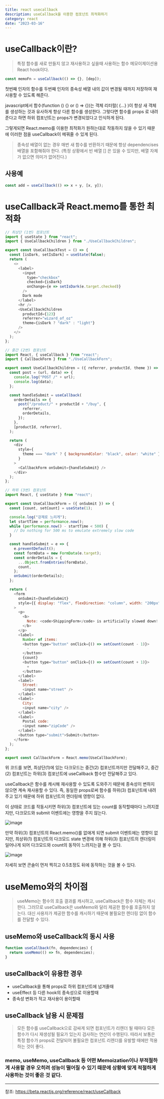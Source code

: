 ```yaml
---
title: react usecallback
description: useCallback을 이용한 컴포넌트 최적화하기
category: react
date: "2023-03-16"
---
```


# useCallback이란?

> 특정 함수를 새로 만들지 않고 재사용하고 싶을때 사용하는 함수 메모이제이션용 React hook이다.

```javascript
const memoFn = useCallback(() => {}, [dep]);
```

첫번째 인자의 함수를 두번째 인자의 종속성 배열 내의 값이 변경될 때까지 저장하여 재사용할 수 있도록 해준다.

javascript에서 함수(function () {} or () => {})는 객체 리터럴( {...} )이 항상 새 객체를 생성하는 것과 유사하게 항상 다른 함수를 생성한다. 그렇다면 함수를 props 로 내려준다고 하면 하위 컴포넌트는 props가 변경되었다고 인식하게 된다.

그렇게되면 React.memo를 이용한 최적화가 원하는대로 작동하지 않을 수 있기 때문에 이러한 점을 useCallback이 메꿔줄 수 있게 된다.

> 종속성 배열이 없는 경우 매번 새 함수를 반환하기 때문에 항상 dependencises 배열을 포함해줘야 한다. (특정 상황에서 빈 배열 [] 은 있을 수 있지만, 배열 자체가 없으면 의미가 없어진다.)

## 사용예

```javascript
const add = useCallback(() => x + y, [x, y]);
```

# useCallback과 React.memo를 통한 최적화

```javascript
// 최상단 (1번) 컴포넌트
import { useState } from "react";
import { UseCallbackChildren } from "./UseCallbackChildren";

export const UseCallbackTest = () => {
  const [isDark, setIsDark] = useState(false);
  return (
    <>
      <label>
        <input
          type="checkbox"
          checked={isDark}
          onChange={e => setIsDark(e.target.checked)}
        />
        Dark mode
      </label>
      <hr />
      <UseCallbackChildren
        productId={123}
        referrer="wizard_of_oz"
        theme={isDark ? "dark" : "light"}
      />
    </>
  );
};

// 중간 (2번) 컴포넌트
import React, { useCallback } from "react";
import { CallbackForm } from "./UseCallbackForn";

export const UseCallbackChildren = ({ referrer, productId, theme }) => {
  const post = (url, data) => {
    console.log("POST /" + url);
    console.log(data);
  };

  const handleSubmit = useCallback(
    orderDetails => {
      post("/product/" + productId + "/buy", {
        referrer,
        orderDetails,
      });
    },
    [productId, referrer],
  );

  return (
    <div
      style={
        theme === "dark" ? { backgroundColor: "black", color: "white" } : {}
      }
    >
      <CallbackForm onSubmit={handleSubmit} />
    </div>
  );
};

// 하위 (3번) 컴포넌트
import React, { useState } from "react";

export const UseCallbackForm = ({ onSubmit }) => {
  const [count, setCount] = useState(1);

  console.log("강제로 느리게");
  let startTime = performance.now();
  while (performance.now() - startTime < 500) {
    // Do nothing for 500 ms to emulate extremely slow code
  }

  const handleSubmit = e => {
    e.preventDefault();
    const formData = new FormData(e.target);
    const orderDetails = {
      ...Object.fromEntries(formData),
      count,
    };
    onSubmit(orderDetails);
  };

  return (
    <form
      onSubmit={handleSubmit}
      style={{ display: "flex", flexDirection: "column", width: "200px" }}
    >
      <p>
        <b>
          Note: <code>ShippingForm</code> is artificially slowed down!
        </b>
      </p>
      <label>
        Number of items:
        <button type="button" onClick={() => setCount(count - 1)}>
          -
        </button>
        {count}
        <button type="button" onClick={() => setCount(count + 1)}>
          +
        </button>
      </label>
      <label>
        Street:
        <input name="street" />
      </label>
      <label>
        City:
        <input name="city" />
      </label>
      <label>
        Postal code:
        <input name="zipCode" />
      </label>
      <button type="submit">Submit</button>
    </form>
  );
};

export const CallbackForm = React.memo(UseCallbackForm);
```

위 코드를 보면, 최상단(1)에 있는 다크모드는 중간(2) 컴포넌트까지만 전달해주고, 중간(2) 컴포넌트는 하위(3) 컴포넌트에 useCallback 함수만 전달해주고 있다.

useCallback은 함수를 캐시해 재사용할 수 있도록 도와주기 때문에 종속성이 변하지 않으면 계속 재사용할 수 있다. 즉, 동일한 props로써 함수를 하위(3) 컴포넌트에 내려주고 있기 때문에 하위 컴포넌트의 렌더링에 영향이 없다.

이 상태로 코드를 작동시키면 하위(3) 컴포넌트에 있는 count를 동작할때마다 느려지겠지만, 다크모드와 submit 이벤트에는 영향을 주지 않는다.

![image](https://blog.kakaocdn.net/dn/bEYsKw/btr4gSLc8BG/hJKpnBKbFziku3fjI6hphK/img.gif)

만약 하위(3) 컴포넌트의 React.memo()를 없애게 되면 submit 이벤트에는 영향이 없지만, 최상위(1) 컴포넌트의 다크모드 state 변경에 의해 하위(3) 컴포넌트의 렌더링이 일어나게 되어 다크모드와 count의 동작이 느려지는걸 볼 수 있다.

![image](https://blog.kakaocdn.net/dn/mfxA0/btr4iTijPZD/XNzKmFrScoUZ6qSyiCMV2K/img.gif)

자세히 보면 콘솔이 먼저 찍히고 0.5초정도 뒤에 동작하는 것을 볼 수 있다.

# useMemo와의 차이점

> useMemo는 함수의 호출 결과를 캐시하고, useCallback은 함수 자체는 캐시한다. 그러므로 useCallback은 useMemo와 달리 제공한 함수를 호출하지 않는다. 대신 사용자가 제공한 함수를 캐시하기 때문에 불필요한 렌더링 없이 함수를 전달할 수 있다.

## useMemo와 useCallback의 동시 사용

```javascript
function useCallback(fn, dependencies) {
  return useMemo(() => fn, dependencies);
}
```

## useCallback이 유용한 경우

- useCallback을 통해 props로 하위 컴포넌트에 넘겨줄때
- useEffect 등 다른 hook의 종속성으로 이용할때
- 종속성 변화가 적고 재사용이 용이할때

## useCallback 남용 시 문제점

> 모든 함수를 useCallback으로 감싸게 되면 컴포넌트가 리렌더 될 때마다 모든 함수가 다시 재생성될 필요가 있는지 검사하는 연산이 수행된다. 따라서 보통은 특정 함수가 props로 전달되어 불필요한 컴포넌트 리렌더를 유발할 때에만 적용하는 것이 좋다.

### memo, useMemo, useCallback 등 어떤 Memoization이나 부적절하게 사용할 경우 오히려 성능이 떨어질 수 있기 때문에 상황에 맞게 적절하게 사용하는 것이 좋은 것 같다.

---

참조: https://beta.reactjs.org/reference/react/useCallback
